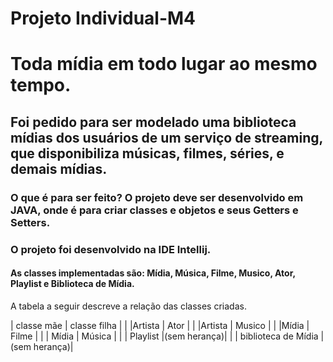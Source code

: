 # Projeto Individual-M4 
# Toda mídia em todo lugar ao mesmo tempo.
## Foi pedido para ser modelado uma biblioteca mídias dos usuários de um serviço de streaming, que disponibiliza músicas, filmes, séries, e demais mídias.
### O que é para ser feito? O projeto deve ser desenvolvido em JAVA, onde é para criar classes e objetos e seus Getters e Setters.
### O projeto foi desenvolvido na IDE Intellij.
#### As classes implementadas são: Mídia, Música, Filme, Musico, Ator, Playlist e Biblioteca de Mídia.
A tabela a seguir descreve a relação das classes criadas.


| classe mãe | classe filha |
             |
|Artista   |   Ator     |
           |
|Artista   |  Musico    |
           |
|Mídia     |   Filme    |
           |
| Mídia    | Música     |
           |
| Playlist |(sem herança)|
           |
| biblioteca de Mídia | (sem herança)|

